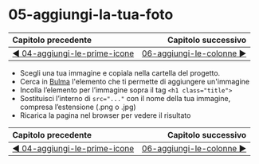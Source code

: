 # 05-aggiungi-la-tua-foto

| Capitolo precedente  | Capitolo successivo     |
| :--------------- | ---------------: |
| [◀︎ 04-aggiungi-le-prime-icone](../04-aggiungi-le-prime-icone)| [06-aggiungi-le-colonne ▶︎](../06-aggiungi-le-colonne) |

- Scegli una tua immagine e copiala nella cartella del progetto.
- Cerca in [Bulma](https://bulma.io/documentation/) l'elemento che ti permette di aggiungere un'immagine
- Incolla l’elemento per l’immagine sopra il tag  `<h1 class="title">` 
- Sostituisci l’interno di  `src="..."`  con il nome della tua immagine, compresa l’estensione (.png o .jpg)
- Ricarica la pagina nel browser per vedere il risultato

| Capitolo precedente  | Capitolo successivo     |
| :--------------- | ---------------: |
| [◀︎ 04-aggiungi-le-prime-icone](../04-aggiungi-le-prime-icone)| [06-aggiungi-le-colonne ▶︎](../06-aggiungi-le-colonne) |
